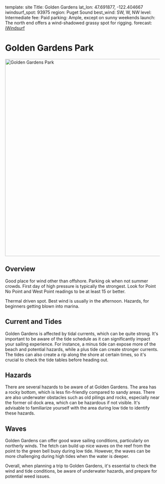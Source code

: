 template: site
Title: Golden Gardens
lat_lon: 47.691877, -122.404667
iwindsurf_spot: 93975
region: Puget Sound
best_wind: SW, W, NW
level: Intermediate
fee: Paid
parking: Ample, except on sunny weekends
launch: The north end offers a wind-shadowed grassy spot for rigging.
forecast: <a href="https://wx.ikitesurf.com/spot/93975" target="_blank">iWindsurf</a>

# Golden Gardens Park

<img alt="Golden Gardens Park" src="/images/GoldenGardensSatellite.png" style="height: 640px;">

## Overview

Good place for wind other than offshore. Parking ok when not summer crowds. First day of high pressure is typically the strongest.
Look for Point No Point and West Point readings to be at least 15 or better.

Thermal driven spot. Best wind is usually in the afternoon. Hazards, for beginners getting blown into marina.

## Current and Tides

Golden Gardens is affected by tidal currents, which can be quite strong. It's important to be aware of the tide schedule as it can significantly impact your sailing experience. For instance, a minus tide can expose more of the beach and potential hazards, while a plus tide can create stronger currents. The tides can also create a rip along the shore at certain times, so it's crucial to check the tide tables before heading out.

## Hazards

There are several hazards to be aware of at Golden Gardens. The area has a rocky bottom, which is less fin-friendly compared to sandy areas. There are also underwater obstacles such as old pilings and rocks, especially near the former oil dock area, which can be hazardous if not visible. It's advisable to familiarize yourself with the area during low tide to identify these hazards.

## Waves

Golden Gardens can offer good wave sailing conditions, particularly on northerly winds. The fetch can build up nice waves on the reef from the point to the green bell buoy during low tide. However, the waves can be more challenging during high tides when the water is deeper.

Overall, when planning a trip to Golden Gardens, it's essential to check the wind and tide conditions, be aware of underwater hazards, and prepare for potential weed issues.
